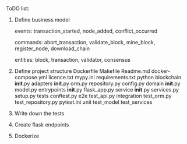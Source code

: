 ToDO list:

1. Define business model
        
   events: transaction_started, node_added, conflict_occurred

   commands: abort_transaction, validate_block, mine_block, register_node, download_chain
        
   entities: block, transaction, validator, consensus

2. Define project structure
    	Dockerfile
        Makefile
        Readme.md
        docker-compose.yml
        licence.txt
        mypy.ini
        requirements.txt
        python              blockchain
                                __init__.py
                                adapters
                                    __init__.py
                                    orm.py
                                    repository.py
                                config.py
                                domain
                                    __init__.py
                                    model.py
                                entrypoints
                                    __init__.py
                                    flask_app.py
                                service
                                    __init__.py
                                    services.py
                                setup.py
                            tests
                                conftest.py
                                e2e
                                    test_api.py
                                integration
                                    test_orm.py
                                    test_repository.py
                                pytest.ini
                                unit
                                    test_model
                                    test_services

3. Write down the tests
4. Create flask endpoints
5. Dockerize

